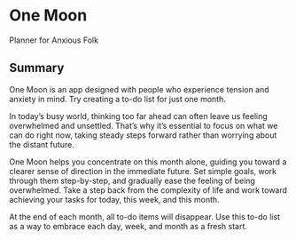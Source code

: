 # One Moon

Planner for Anxious Folk

## Summary

One Moon is an app designed with people who experience tension and anxiety in mind. Try creating a
to-do list for just one month.

In today’s busy world, thinking too far ahead can often leave us feeling overwhelmed and unsettled.
That’s why it’s essential to focus on what we can do right now, taking steady steps forward rather
than worrying about the distant future.

One Moon helps you concentrate on this month alone, guiding you toward a clearer sense of direction
in the immediate future. Set simple goals, work through them step-by-step, and gradually ease the
feeling of being overwhelmed. Take a step back from the complexity of life and work toward achieving
your tasks for today, this week, and this month.

At the end of each month, all to-do items will disappear. Use this to-do list as a way to embrace
each day, week, and month as a fresh start.
